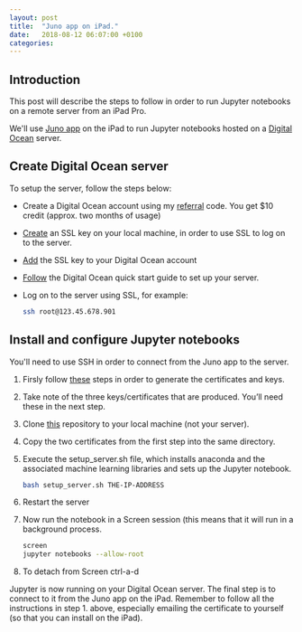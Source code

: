 ```yaml
---
layout: post
title:  "Juno app on iPad."
date:   2018-08-12 06:07:00 +0100
categories: 
---
```

## Introduction

This post will describe the steps to follow in order to run Jupyter notebooks on a remote server from an iPad Pro.

We'll use [Juno app][juno_app] on the iPad to run Jupyter notebooks hosted on a [Digital Ocean][digital-ocean] server.

## Create Digital Ocean server

To setup the server, follow the steps below:

* Create a Digital Ocean account using my [referral][referral-code] code.  You get $10 credit (approx. two months of usage)
* [Create][ssl-key] an SSL key on your local machine, in order to use SSL to log on to the server.
* [Add][add-key] the SSL key to your Digital Ocean account
* [Follow][digitalocean-quick] the Digital Ocean quick start guide to set up your server.
* Log on to the server using SSL, for example:

    ``` bash
    ssh root@123.45.678.901
    ```

## Install and configure Jupyter notebooks

You'll need to use SSH in order to connect from the Juno app to the server.

1. Firsly follow [these][juno-ssh] steps in order to generate the certificates and keys.
2. Take note of the three keys/certificates that are produced.  You’ll need these in the next step.
3. Clone [this][do-repository] repository to your local machine (not your server).
4. Copy the two certificates from the first step into the same directory.
5. Execute the setup_server.sh file, which installs anaconda and the associated machine learning libraries and sets up the Jupyter notebook.

	``` bash
    bash setup_server.sh THE-IP-ADDRESS
	```
6. Restart the server
7. Now run the notebook in a Screen session (this means that it will run in a background process.
	
	``` bash
	screen 
    jupyter notebooks --allow-root
	```
8. To detach from Screen ctrl-a-d

Jupyter is now running on your Digital Ocean server.  The final step is to connect to it from the Juno app on the iPad.  Remember to follow all the instructions in step 1. above, especially emailing the certificate to yourself (so that you can install on the iPad).


[referral-code]:https://m.do.co/c/399038ff7529
[add-key]:https://www.digitalocean.com/docs/droplets/how-to/add-ssh-keys/to-account/
[do-repository]:https://github.com/ioancw/Digital-Ocean-Droplet-Creation
[ssl-key]:https://www.digitalocean.com/docs/droplets/how-to/add-ssh-keys/create-with-openssh/
[digitalocean-quick]: https://www.digitalocean.com/docs/droplets/quickstart/
[juno_app]: https://juno.sh
[digital-ocean]: https://www.digitalocean.com
[juno-ssh]: https://juno.sh/ssl-self-signed-cert/
